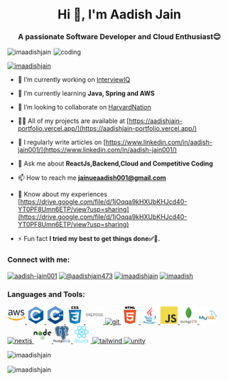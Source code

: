 <h1 align="center">Hi 👋, I'm Aadish Jain</h1>
<h3 align="center">A passionate Software Developer and Cloud Enthusiast😊</h3>

<img align="right" alt="coding" width="400" src="https://www.lambdatest.com/resources/images/news24.gif">

<p align="left"> <img src="https://komarev.com/ghpvc/?username=imaadishjain&label=Profile%20views&color=0e75b6&style=flat" alt="imaadishjain" /> </p>

<p align="left"> <a href="https://github.com/ryo-ma/github-profile-trophy"><img src="https://github-profile-trophy.vercel.app/?username=imaadishjain" alt="imaadishjain" /></a> </p>

- 🔭 I’m currently working on [InterviewIQ](https://www.youtube.com/watch?v=doX5Kh1IES8&feature=youtu.be)

- 🌱 I’m currently learning **Java, Spring and AWS**

- 👯 I’m looking to collaborate on [HarvardNation](https://www.youtube.com/watch?v=bsvg1xsSsFo)

- 👨‍💻 All of my projects are available at [https://aadishjain-portfolio.vercel.app/](https://aadishjain-portfolio.vercel.app/)

- 📝 I regularly write articles on [https://www.linkedin.com/in/aadish-jain001/](https://www.linkedin.com/in/aadish-jain001/)

- 💬 Ask me about **ReactJs,Backend,Cloud and Competitive Coding**

- 📫 How to reach me **jainueaadish001@gmail.com**

- 📄 Know about my experiences [https://drive.google.com/file/d/1jOqqa9kHXUbKHJcd40-YT0PF8Umn6ETP/view?usp=sharing](https://drive.google.com/file/d/1jOqqa9kHXUbKHJcd40-YT0PF8Umn6ETP/view?usp=sharing)

- ⚡ Fun fact **I tried my best to get things done✅🚀.**

<h3 align="left">Connect with me:</h3>
<p align="left">
<a href="https://linkedin.com/in/aadish-jain001" target="blank"><img align="center" src="https://raw.githubusercontent.com/rahuldkjain/github-profile-readme-generator/master/src/images/icons/Social/linked-in-alt.svg" alt="aadish-jain001" height="30" width="40" /></a>
<a href="https://www.youtube.com/c/@aadishjain473" target="blank"><img align="center" src="https://raw.githubusercontent.com/rahuldkjain/github-profile-readme-generator/master/src/images/icons/Social/youtube.svg" alt="@aadishjain473" height="30" width="40" /></a>
<a href="https://www.leetcode.com/imaadishjain" target="blank"><img align="center" src="https://raw.githubusercontent.com/rahuldkjain/github-profile-readme-generator/master/src/images/icons/Social/leet-code.svg" alt="imaadishjain" height="30" width="40" /></a>
<a href="https://auth.geeksforgeeks.org/user/imaadish" target="blank"><img align="center" src="https://raw.githubusercontent.com/rahuldkjain/github-profile-readme-generator/master/src/images/icons/Social/geeks-for-geeks.svg" alt="imaadish" height="30" width="40" /></a>
</p>

<h3 align="left">Languages and Tools:</h3>
<p align="left"> <a href="https://aws.amazon.com" target="_blank" rel="noreferrer"> <img src="https://raw.githubusercontent.com/devicons/devicon/master/icons/amazonwebservices/amazonwebservices-original-wordmark.svg" alt="aws" width="40" height="40"/> </a> <a href="https://www.cprogramming.com/" target="_blank" rel="noreferrer"> <img src="https://raw.githubusercontent.com/devicons/devicon/master/icons/c/c-original.svg" alt="c" width="40" height="40"/> </a> <a href="https://www.w3schools.com/cpp/" target="_blank" rel="noreferrer"> <img src="https://raw.githubusercontent.com/devicons/devicon/master/icons/cplusplus/cplusplus-original.svg" alt="cplusplus" width="40" height="40"/> </a> <a href="https://www.w3schools.com/css/" target="_blank" rel="noreferrer"> <img src="https://raw.githubusercontent.com/devicons/devicon/master/icons/css3/css3-original-wordmark.svg" alt="css3" width="40" height="40"/> </a> <a href="https://expressjs.com" target="_blank" rel="noreferrer"> <img src="https://raw.githubusercontent.com/devicons/devicon/master/icons/express/express-original-wordmark.svg" alt="express" width="40" height="40"/> </a> <a href="https://git-scm.com/" target="_blank" rel="noreferrer"> <img src="https://www.vectorlogo.zone/logos/git-scm/git-scm-icon.svg" alt="git" width="40" height="40"/> </a> <a href="https://www.w3.org/html/" target="_blank" rel="noreferrer"> <img src="https://raw.githubusercontent.com/devicons/devicon/master/icons/html5/html5-original-wordmark.svg" alt="html5" width="40" height="40"/> </a> <a href="https://www.java.com" target="_blank" rel="noreferrer"> <img src="https://raw.githubusercontent.com/devicons/devicon/master/icons/java/java-original.svg" alt="java" width="40" height="40"/> </a> <a href="https://developer.mozilla.org/en-US/docs/Web/JavaScript" target="_blank" rel="noreferrer"> <img src="https://raw.githubusercontent.com/devicons/devicon/master/icons/javascript/javascript-original.svg" alt="javascript" width="40" height="40"/> </a> <a href="https://www.mongodb.com/" target="_blank" rel="noreferrer"> <img src="https://raw.githubusercontent.com/devicons/devicon/master/icons/mongodb/mongodb-original-wordmark.svg" alt="mongodb" width="40" height="40"/> </a> <a href="https://www.mysql.com/" target="_blank" rel="noreferrer"> <img src="https://raw.githubusercontent.com/devicons/devicon/master/icons/mysql/mysql-original-wordmark.svg" alt="mysql" width="40" height="40"/> </a> <a href="https://nextjs.org/" target="_blank" rel="noreferrer"> <img src="https://cdn.worldvectorlogo.com/logos/nextjs-2.svg" alt="nextjs" width="40" height="40"/> </a> <a href="https://nodejs.org" target="_blank" rel="noreferrer"> <img src="https://raw.githubusercontent.com/devicons/devicon/master/icons/nodejs/nodejs-original-wordmark.svg" alt="nodejs" width="40" height="40"/> </a> <a href="https://www.postgresql.org" target="_blank" rel="noreferrer"> <img src="https://raw.githubusercontent.com/devicons/devicon/master/icons/postgresql/postgresql-original-wordmark.svg" alt="postgresql" width="40" height="40"/> </a> <a href="https://reactjs.org/" target="_blank" rel="noreferrer"> <img src="https://raw.githubusercontent.com/devicons/devicon/master/icons/react/react-original-wordmark.svg" alt="react" width="40" height="40"/> </a> <a href="https://tailwindcss.com/" target="_blank" rel="noreferrer"> <img src="https://www.vectorlogo.zone/logos/tailwindcss/tailwindcss-icon.svg" alt="tailwind" width="40" height="40"/> </a> <a href="https://unity.com/" target="_blank" rel="noreferrer"> <img src="https://www.vectorlogo.zone/logos/unity3d/unity3d-icon.svg" alt="unity" width="40" height="40"/> </a> </p>

<p><img align="center" src="https://github-readme-stats.vercel.app/api/top-langs?username=imaadishjain&show_icons=true&locale=en&layout=compact" alt="imaadishjain" /></p>

<p><img align="center" src="https://github-readme-streak-stats.herokuapp.com/?user=imaadishjain&" alt="imaadishjain" /></p>
